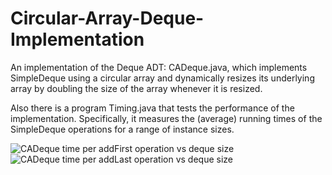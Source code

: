 # Circular-Array-Deque-Implementation
An implementation of the Deque ADT: CADeque.java, which implements SimpleDeque using a circular array and dynamically resizes its underlying array by doubling the size of the array whenever it is resized.

Also there is a program Timing.java that tests the performance of the implementation. Specifically, it measures the (average) running times of the SimpleDeque operations for a range of instance sizes. 

![CADeque time per addFirst operation vs  deque size](https://user-images.githubusercontent.com/99061775/190315889-a4cd7c46-682c-401b-a64f-686f2cb7c1d3.png)
![CADeque time per addLast operation vs  deque size](https://user-images.githubusercontent.com/99061775/190315937-7737c800-3c91-45b3-9f95-30383d0ab3fc.png)
